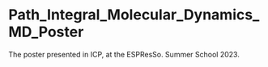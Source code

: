 # Path_Integral_Molecular_Dynamics_MD_Poster

The poster presented in ICP, at the ESPResSo. Summer School 2023.

